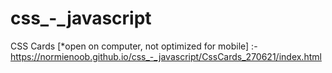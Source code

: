 # css_-_javascript

CSS Cards [*open on computer, not optimized for mobile] :- https://normienoob.github.io/css_-_javascript/CssCards_270621/index.html
